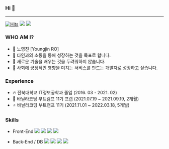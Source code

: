 ### Hi 👋
---

[![Hits](https://hits.seeyoufarm.com/api/count/incr/badge.svg?url=https%3A%2F%2Fgithub.com%2F0jiiino&count_bg=%23BAD7EE&title_bg=%2384A1B7&icon=&icon_color=%23E7E7E7&title=WELCOME&edge_flat=false)](https://hits.seeyoufarm.com) <a href="https://velog.io/@0jiiino"><img src="https://img.shields.io/badge/My velog-A9BCF5?style=flat-square&logo=GitHub Sponsors&logoColor=white&link=https://velog.io/@0jiiino"/></a> <a href="mailto:tnqkrtnqkr7756@gmail.com"><img src="https://img.shields.io/badge/Gmail-D0A9F5?style=flat-square&logo=Gmail&logoColor=white&link=mailto:tnqkrtnqkr7756@gmail.com"/></a>

### WHO AM I?
- 🍎 노영진 [Youngjin RO]
- 🍑 타인과의 소통을 통해 성장하는 것을 목표로 합니다.
- 🍋 새로운 기술을 배우는 것을 두려워하지 않습니다.
- 🥝 사회에 긍정적인 영향을 미치는 서비스를 만드는 개발자로 성장하고 싶습니다.

### Experience
- 🔥 전북대학교 IT정보공학과 졸업 (2016. 03 - 2021. 02)
- 🌈 바닐라코딩 부트캠프 11기 프렙 (2021.07.19 ~ 2021.09.19, 2개월)
- ⭐️ 바닐라코딩 부트캠프 11기 (2021.11.01 ~ 2022.03.18, 5개월)

### Skills
- Front-End
<img src="https://img.shields.io/badge/React-61DAFB?style=flat-square&logo=React&logoColor=white"/></a> <img src="https://img.shields.io/badge/JavaScript-F7DF1E?style=flat-square&logo=JavaScript&logoColor=white"/></a> <img src="https://img.shields.io/badge/HTML5-E34F26?style=flat-square&logo=HTML5&logoColor=white"/></a> <img src="https://img.shields.io/badge/CSS3-1572B6?style=flat-square&logo=CSS3&logoColor=white"/></a> 

- Back-End / DB
<img src="https://img.shields.io/badge/Node.js-339933?style=flat-square&logo=Node.js&logoColor=white"/></a> <img src="https://img.shields.io/badge/Node.js-339933?style=flat-square&logo=Node.js&logoColor=white"/></a> <img src="https://img.shields.io/badge/Express-000000?style=flat-square&logo=Express&logoColor=white"/></a> <img src="https://img.shields.io/badge/MongoDB-47A248?style=flat-square&logo=MongoDB&logoColor=white"/></a> 
